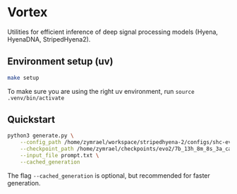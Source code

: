 # Vortex

Utilities for efficient inference of deep signal processing models (Hyena, HyenaDNA, StripedHyena2).

## Environment setup (uv)

```bash
make setup
```

To make sure you are using the right uv environment, run `source .venv/bin/activate`


## Quickstart

```bash
python3 generate.py \
    --config_path /home/zymrael/workspace/stripedhyena-2/configs/shc-evo2-7b-8k-2T-v1.yml \
    --checkpoint_path /home/zymrael/checkpoints/evo2/7b_13h_8m_8s_3a_cascade15_inference/iter_457500.pt \
    --input_file prompt.txt \
    --cached_generation
```

The flag `--cached_generation` is optional, but recommended for faster generation. 



